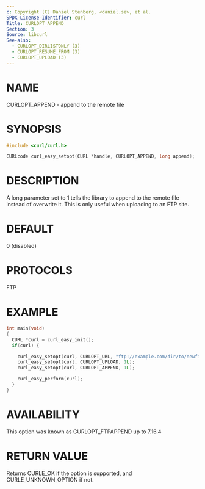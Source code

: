 ```yaml
---
c: Copyright (C) Daniel Stenberg, <daniel.se>, et al.
SPDX-License-Identifier: curl
Title: CURLOPT_APPEND
Section: 3
Source: libcurl
See-also:
  - CURLOPT_DIRLISTONLY (3)
  - CURLOPT_RESUME_FROM (3)
  - CURLOPT_UPLOAD (3)
---
```


# NAME

CURLOPT_APPEND - append to the remote file

# SYNOPSIS

~~~c
#include <curl/curl.h>

CURLcode curl_easy_setopt(CURL *handle, CURLOPT_APPEND, long append);
~~~

# DESCRIPTION

A long parameter set to 1 tells the library to append to the remote file
instead of overwrite it. This is only useful when uploading to an FTP site.

# DEFAULT

0 (disabled)

# PROTOCOLS

FTP

# EXAMPLE

~~~c
int main(void)
{
  CURL *curl = curl_easy_init();
  if(curl) {

    curl_easy_setopt(curl, CURLOPT_URL, "ftp://example.com/dir/to/newfile");
    curl_easy_setopt(curl, CURLOPT_UPLOAD, 1L);
    curl_easy_setopt(curl, CURLOPT_APPEND, 1L);

    curl_easy_perform(curl);
  }
}
~~~

# AVAILABILITY

This option was known as CURLOPT_FTPAPPEND up to 7.16.4

# RETURN VALUE

Returns CURLE_OK if the option is supported, and CURLE_UNKNOWN_OPTION if not.
